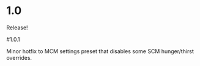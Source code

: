 # 1.0

Release!

#1.0.1

Minor hotfix to MCM settings preset that disables some SCM hunger/thirst overrides.
